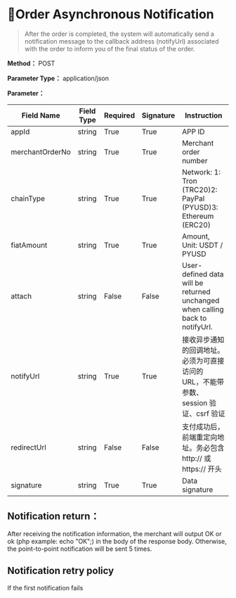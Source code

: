 # 🔔Order Asynchronous Notification

> After the order is completed, the system will automatically send a notification message to the callback address (notifyUrl) associated with the order to inform you of the final status of the order.

**Method：** POST

**Parameter Type：** application/json

**Parameter：**

| Field Name | Field Type | Required | Signature | Instruction
| --- | --- | --- | --- | --- |
| appId | string  | True  | True |  APP ID
|  merchantOrderNo |  string | True  | True | Merchant order number
|  chainType | string  |True  | True | Network: 1: Tron (TRC20)2: PayPal (PYUSD)3: Ethereum (ERC20)  
|  fiatAmount| string  |True  | True | Amount, Unit: USDT / PYUSD
|  attach| string   |False  | False | User-defined data will be returned unchanged when calling back to notifyUrl.
|  notifyUrl| string   |True  | True | 接收异步通知的回调地址。必须为可直接访问的 URL，不能带参数、session 验证、csrf 验证
|  redirectUrl| string   |False  | False | 支付成功后，前端重定向地址。务必包含 http:// 或 https:// 开头
|  signature | string  |True  | True | Data signature

## Notification return：

After receiving the notification information, the merchant will output OK or ok (php example: echo "OK";) in the body of the response body. Otherwise, the point-to-point notification will be sent 5 times.

## Notification retry policy

If the first notification fails